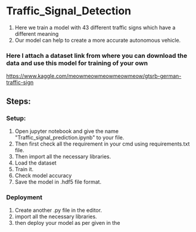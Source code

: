 # Traffic_Signal_Detection
1. Here we  train a model with 43 different traffic signs which have a different meaning
2. Our model can help to create a more accurate autonomous vehicle.
### Here I attach a dataset link from where you can download the data and use this model for training of your own
https://www.kaggle.com/meowmeowmeowmeowmeow/gtsrb-german-traffic-sign

## Steps:

### Setup:
1. Open jupyter notebook and give the name "Traffic_signal_prediction.ipynb" to your file.
2. Then first check all the requirement in your cmd using requirements.txt file.
3. Then import all the necessary libraries.
4. Load the dataset
5. Train it.
6. Check model accuracy
7. Save the model in .hdf5 file format.

### Deployment
1. Create another .py file in the editor.
2. import all the necessary libraries.
3. then deploy your model as per given in the 
